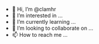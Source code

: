 - 👋 Hi, I’m @clamhr
- 👀 I’m interested in ...
- 🌱 I’m currently learning ...
- 💞️ I’m looking to collaborate on ...
- 📫 How to reach me ...

<!---
clamhr/clamhr is a ✨ special ✨ repository because its `README.md` (this file) appears on your GitHub profile.
You can click the Preview link to take a look at your changes.
--->
